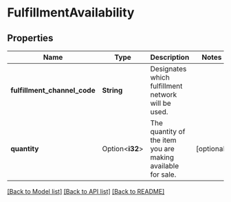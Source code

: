 # FulfillmentAvailability

## Properties

Name | Type | Description | Notes
------------ | ------------- | ------------- | -------------
**fulfillment_channel_code** | **String** | Designates which fulfillment network will be used. | 
**quantity** | Option<**i32**> | The quantity of the item you are making available for sale. | [optional]

[[Back to Model list]](../README.md#documentation-for-models) [[Back to API list]](../README.md#documentation-for-api-endpoints) [[Back to README]](../README.md)


